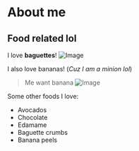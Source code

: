 # About me
## Food related lol

I love **baguettes**!
![Image](https://www.allrecipes.com/thmb/UXkCdF6ivTC4ax1TCvFhAp1qj8Q=/1500x0/filters:no_upscale():max_bytes(150000):strip_icc()/7028-french-baguette-ddmfs-1x1-1-2cb019372fd6453e81bbb4d434f05714.jpg)

I also love bananas! (*Cuz I am a minion lol*)
> Me want banana
![Image](https://i.pinimg.com/originals/e2/17/1d/e2171db7e4b7240724be6485e37af193.jpg)

Some other foods I love:
* Avocados
* Chocolate
* Edamame
* Baguette crumbs
* Banana peels
